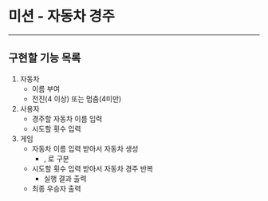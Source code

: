 # 미션 - 자동차 경주

---
## 구현할 기능 목록
1. 자동차
   - 이름 부여
   - 전진(4 이상) 또는 멈춤(4미만)
2. 사용자
   - 경주할 자동차 이름 입력
   - 시도할 횟수 입력
3. 게임
   - 자동차 이름 입력 받아서 자동차 생성
     - , 로 구분
   - 시도할 횟수 입력 받아서 자동차 경주 반복
     - 실행 결과 출력
   - 최종 우승자 출력